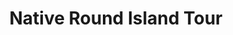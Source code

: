 ---
layout: info
type: Standard
title: Native Round Island Tour
section: island day tours
logo: placeholder
ratings:
phone: "5450253"
email:
address:
description:
---
